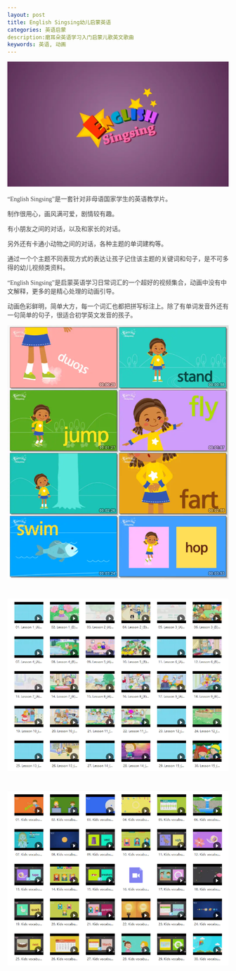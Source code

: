 ```yaml
---
layout: post
title: English Singsing幼儿启蒙英语
categories: 英语启蒙
description:磨耳朵英语学习入门启蒙儿歌英文歌曲
keywords: 英语, 动画
---
```


<div class="image-package" style="margin:0px;text-align:center;font-size:0px;color:#404040;font-family:Georgia, &quot;background-color:#FFFFFF;">
	<div class="image-container" style="background-color:transparent;margin:0px auto;">
	</div>
</div>
<div class="image-view">
	<img class="" src="/public/33280-8c7e7b94cec427e1.webp" style="width:auto;height:auto;" /> 
</div>
<p style="color:#404040;font-family:Georgia, &quot;font-size:16px;background-color:#FFFFFF;">
	“English Singsing”是一套针对非母语国家学生的英语教学片。
</p>
<p style="color:#404040;font-family:Georgia, &quot;font-size:16px;background-color:#FFFFFF;">
	制作很用心，画风满可爱，剧情较有趣。
</p>
<p style="color:#404040;font-family:Georgia, &quot;font-size:16px;background-color:#FFFFFF;">
	有小朋友之间的对话，以及和家长的对话。
</p>
<p style="color:#404040;font-family:Georgia, &quot;font-size:16px;background-color:#FFFFFF;">
	另外还有卡通小动物之间的对话，各种主题的单词建构等。
</p>
<p style="color:#404040;font-family:Georgia, &quot;font-size:16px;background-color:#FFFFFF;">
	通过一个个主题不同表现方式的表达让孩子记住该主题的关键词和句子，是不可多得的幼儿视频类资料。
</p>

<p style="color:#404040;font-family:Georgia, &quot;font-size:16px;background-color:#FFFFFF;">
	“English Singsing”是启蒙英语学习日常词汇的一个超好的视频集合，动画中没有中文解释，更多的是精心处理的动画引导。
</p>
<p style="color:#404040;font-family:Georgia, &quot;font-size:16px;background-color:#FFFFFF;">
	动画色彩鲜明，简单大方，每一个词汇也都把拼写标注上。除了有单词发音外还有一句简单的句子，很适合初学英文发音的孩子。
</p>

<div class="image-package" style="margin:0px;text-align:center;font-size:0px;color:#404040;font-family:Georgia, &quot;background-color:#FFFFFF;">
	<div class="image-container" style="background-color:transparent;margin:0px auto;">
		<div class="image-container-fill">
		</div>
		<div class="image-view">
			<img class="" src="/public/33280-7a1e4ff05618609f.webp" style="width:auto;height:auto;" /> 
		</div>
	</div>
</div>
<p style="color:#404040;font-family:Georgia, &quot;font-size:16px;background-color:#FFFFFF;">
	<br />
</p>
<div class="image-package" style="margin:0px;text-align:center;font-size:0px;color:#404040;font-family:Georgia, &quot;background-color:#FFFFFF;">
	<div class="image-container" style="background-color:transparent;margin:0px auto;">
		<div class="image-container-fill">
		</div>
		<div class="image-view">
			<img class="" src="/public/33280-f98d3d87997924a7.webp" style="width:auto;height:auto;" /> 
		</div>
	</div>
</div>
<p style="color:#404040;font-family:Georgia, &quot;font-size:16px;background-color:#FFFFFF;">
	<br />
</p>
<div class="image-package" style="margin:0px;text-align:center;font-size:0px;color:#404040;font-family:Georgia, &quot;background-color:#FFFFFF;">
	<div class="image-container" style="background-color:transparent;margin:0px auto;">
		<div class="image-container-fill">
		</div>
		<div class="image-view">
			<img class="" src="/public/33280-625de76b5628ed07.webp" style="width:auto;height:auto;" /> 
		</div>
	</div>
</div>
<p style="color:#404040;font-family:Georgia, &quot;font-size:16px;background-color:#FFFFFF;">
	<br />
</p>
<div class="image-package" style="margin:0px;text-align:center;font-size:0px;color:#404040;font-family:Georgia, &quot;background-color:#FFFFFF;">
	<div class="image-container" style="background-color:transparent;margin:0px auto;">
	</div>
</div>


